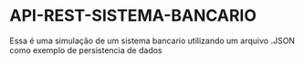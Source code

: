 # API-REST-SISTEMA-BANCARIO
Essa é uma simulação de um sistema bancario utilizando um arquivo .JSON como exemplo de persistencia de dados
